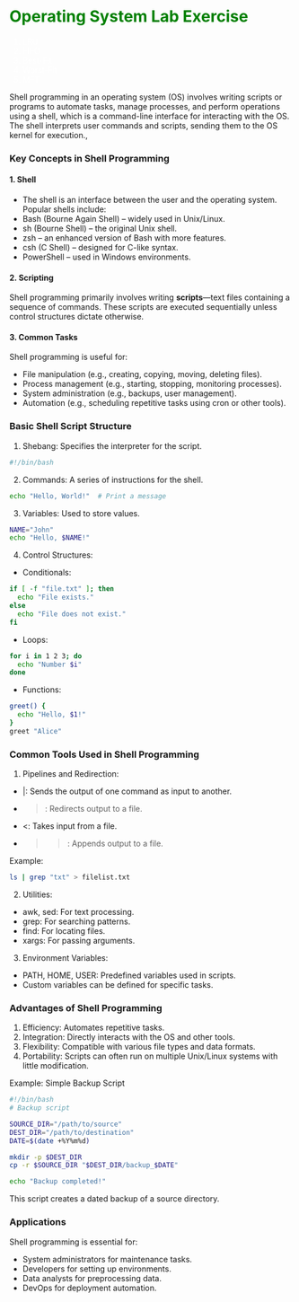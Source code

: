 <h1 style="color:Green;"> Operating System Lab Exercise</h1>

<ol style="color:white;">
<li>LRU
<li>FIFO
<li>Best-Fit
<li>Worst-Fit
<li>MFT
</ol>

<p>Shell programming in an operating system (OS) involves writing scripts or programs to automate tasks, manage processes, and perform operations using a shell, which is a command-line interface for interacting with the OS. The shell interprets user commands and scripts, sending them to the OS kernel for execution.,</p>

### Key Concepts in Shell Programming

#### 1. Shell
- The shell is an interface between the user and the operating system. Popular shells include:
- Bash (Bourne Again Shell) – widely used in Unix/Linux.
- sh (Bourne Shell) – the original Unix shell.
- zsh – an enhanced version of Bash with more features.
- csh (C Shell) – designed for C-like syntax.
- PowerShell – used in Windows environments.
#### 2. Scripting
Shell programming primarily involves writing <b>scripts</b>—text files containing a sequence of commands. These scripts are executed sequentially unless control structures dictate otherwise.

#### 3. Common Tasks
Shell programming is useful for:

- File manipulation (e.g., creating, copying, moving, deleting files).
- Process management (e.g., starting, stopping, monitoring processes).
- System administration (e.g., backups, user management).
- Automation (e.g., scheduling repetitive tasks using cron or other tools).

### Basic Shell Script Structure

1. Shebang: Specifies the interpreter for the script.
```bash
#!/bin/bash
```
2. Commands: A series of instructions for the shell.
```bash
echo "Hello, World!"  # Print a message
```
3. Variables: Used to store values.
```bash
NAME="John"
echo "Hello, $NAME!"
```
4. Control Structures:

- Conditionals:
```bash
if [ -f "file.txt" ]; then
  echo "File exists."
else
  echo "File does not exist."
fi
```
- Loops:
```bash
for i in 1 2 3; do
  echo "Number $i"
done
```
- Functions:
```bash
greet() {
  echo "Hello, $1!"
}
greet "Alice"
```
### Common Tools Used in Shell Programming

1. Pipelines and Redirection:
- |: Sends the output of one command as input to another.
- >: Redirects output to a file.
- <: Takes input from a file.
- >>: Appends output to a file.

Example:
```bash
ls | grep "txt" > filelist.txt
```

2. Utilities:

- awk, sed: For text processing.
- grep: For searching patterns.
- find: For locating files.
- xargs: For passing arguments.


3. Environment Variables:

- PATH, HOME, USER: Predefined variables used in scripts.
- Custom variables can be defined for specific tasks.

### Advantages of Shell Programming
1. Efficiency: Automates repetitive tasks.
2. Integration: Directly interacts with the OS and other tools.
3. Flexibility: Compatible with various file types and data formats.
4. Portability: Scripts can often run on multiple Unix/Linux systems with little modification.

Example: Simple Backup Script
```bash
#!/bin/bash
# Backup script

SOURCE_DIR="/path/to/source"
DEST_DIR="/path/to/destination"
DATE=$(date +%Y%m%d)

mkdir -p $DEST_DIR
cp -r $SOURCE_DIR "$DEST_DIR/backup_$DATE"

echo "Backup completed!"
```
This script creates a dated backup of a source directory.

### Applications
Shell programming is essential for:

- System administrators for maintenance tasks.
- Developers for setting up environments.
- Data analysts for preprocessing data.
- DevOps for deployment automation.